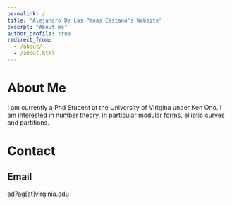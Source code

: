 ```yaml
---
permalink: /
title: "Alejandro De Las Penas Castano's Website"
excerpt: "About me"
author_profile: true
redirect_from: 
  - /about/
  - /about.html
---
```


About Me
======
I am currently a Phd Student at the University of Virigina under Ken Ono. I am interested in number theory, in particular modular forms, elliptic curves and partitions.

Contact
======
Email
------
ad7ag[at]virginia.edu
